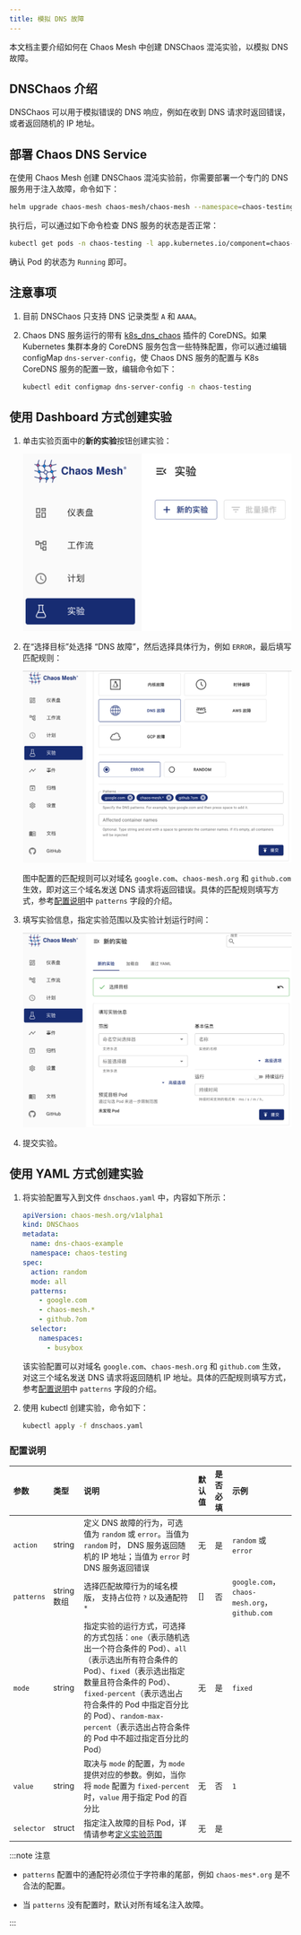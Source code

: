 ```yaml
---
title: 模拟 DNS 故障
---
```


本文档主要介绍如何在 Chaos Mesh 中创建 DNSChaos 混沌实验，以模拟 DNS 故障。

## DNSChaos 介绍

DNSChaos 可以用于模拟错误的 DNS 响应，例如在收到 DNS 请求时返回错误，或者返回随机的 IP 地址。

## 部署 Chaos DNS Service

在使用 Chaos Mesh 创建 DNSChaos 混沌实验前，你需要部署一个专门的 DNS 服务用于注入故障，命令如下：

```bash
helm upgrade chaos-mesh chaos-mesh/chaos-mesh --namespace=chaos-testing --set dnsServer.create=true
```

执行后，可以通过如下命令检查 DNS 服务的状态是否正常：

```bash
kubectl get pods -n chaos-testing -l app.kubernetes.io/component=chaos-dns-server
```

确认 Pod 的状态为 `Running` 即可。

## 注意事项

1. 目前 DNSChaos 只支持 DNS 记录类型 `A` 和 `AAAA`。

2. Chaos DNS 服务运行的带有 [k8s_dns_chaos](https://github.com/chaos-mesh/k8s_dns_chaos) 插件的 CoreDNS。如果 Kubernetes 集群本身的 CoreDNS 服务包含一些特殊配置，你可以通过编辑 configMap `dns-server-config`，使 Chaos DNS 服务的配置与 K8s CoreDNS 服务的配置一致，编辑命令如下：

   ```bash
   kubectl edit configmap dns-server-config -n chaos-testing
   ```

## 使用 Dashboard 方式创建实验

1. 单击实验页面中的**新的实验**按钮创建实验：

   ![创建实验](./img/create-new-exp.png)

2. 在“选择目标”处选择 “DNS 故障”，然后选择具体行为，例如 `ERROR`，最后填写匹配规则：

   ![DNSChaos 实验](./img/dnschaos-exp.png)

   图中配置的匹配规则可以对域名 `google.com`、`chaos-mesh.org` 和 `github.com` 生效，即对这三个域名发送 DNS 请求将返回错误。具体的匹配规则填写方式，参考[配置说明](#配置说明)中 `patterns` 字段的介绍。

3. 填写实验信息，指定实验范围以及实验计划运行时间：

   ![实验信息](./img/exp-info.png)

4. 提交实验。

## 使用 YAML 方式创建实验

1. 将实验配置写入到文件 `dnschaos.yaml` 中，内容如下所示：

   ```yaml
   apiVersion: chaos-mesh.org/v1alpha1
   kind: DNSChaos
   metadata:
     name: dns-chaos-example
     namespace: chaos-testing
   spec:
     action: random
     mode: all
     patterns:
       - google.com
       - chaos-mesh.*
       - github.?om
     selector:
       namespaces:
         - busybox
   ```

   该实验配置可以对域名 `google.com`、`chaos-mesh.org` 和 `github.com` 生效，对这三个域名发送 DNS 请求将返回随机 IP 地址。具体的匹配规则填写方式，参考[配置说明](#配置说明)中 `patterns` 字段的介绍。

2. 使用 kubectl 创建实验，命令如下：

   ```bash
   kubectl apply -f dnschaos.yaml
   ```

### 配置说明

| 参数 | 类型 | 说明 | 默认值 | 是否必填 | 示例 |
| :-- | :-- | :-- | :-- | :-- | :-- |
| `action` | string | 定义 DNS 故障的行为，可选值为 `random` 或 `error`。当值为 `random` 时， DNS 服务返回随机的 IP 地址；当值为 `error` 时 DNS 服务返回错误 | 无 | 是 | `random` 或 `error` |
| `patterns` | string 数组 | 选择匹配故障行为的域名模版， 支持占位符 `?` 以及通配符 `*` | [] | 否 | `google.com`，`chaos-mesh.org`，`github.com` |
| `mode` | string | 指定实验的运行方式，可选择的方式包括：`one`（表示随机选出一个符合条件的 Pod）、`all`（表示选出所有符合条件的 Pod）、`fixed`（表示选出指定数量且符合条件的 Pod）、`fixed-percent`（表示选出占符合条件的 Pod 中指定百分比的 Pod）、`random-max-percent`（表示选出占符合条件的 Pod 中不超过指定百分比的 Pod） | 无 | 是 | `fixed` |
| `value` | string | 取决与 `mode` 的配置，为 `mode` 提供对应的参数。例如，当你将 `mode` 配置为 `fixed-percent` 时，`value` 用于指定 Pod 的百分比 | 无 | 否 | `1` |
| `selector` | struct | 指定注入故障的目标 Pod，详情请参考[定义实验范围](./define-chaos-experiment-scope.md) | 无 | 是 |  |

:::note 注意

- `patterns` 配置中的通配符必须位于字符串的尾部，例如 `chaos-mes*.org` 是不合法的配置。

- 当 `patterns` 没有配置时，默认对所有域名注入故障。

:::
